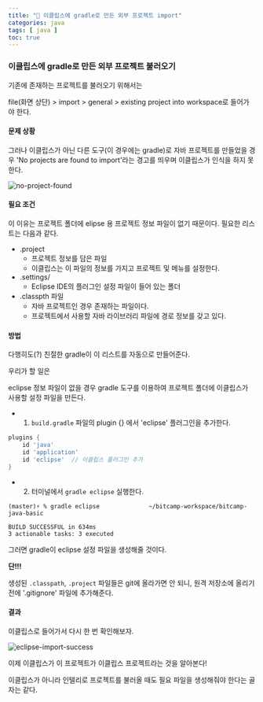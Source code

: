 ```yaml
---
title: "🍵 이클립스에 gradle로 만든 외부 프로젝트 import"
categories: java
tags: [ java ]
toc: true
---
```


### 이클립스에 gradle로 만든 외부 프로젝트 불러오기

기존에 존재하는 프로젝트를 불러오기 위해서는

file(화면 상단) > import > general > existing project into workspace로 들어가야 한다.

#### 문제 상황

그러나 이클립스가 아닌 다른 도구(이 경우에는 gradle)로 자바 프로젝트를 만들었을 경우 'No projects are found to import'라는 경고를 띄우며 이클립스가 인식을 하지 못한다.

![no-project-found](https://user-images.githubusercontent.com/50407047/88126527-a8aff880-cc0c-11ea-8ef1-677e2aecb7eb.png)

#### 필요 조건

이 이유는 프로젝트 폴더에 elipse 용 프로젝트 정보 파일이 없기 때문이다. 필요한 리스트는 다음과 같다.
- .project
  - 프로젝트 정보를 담은 파일
  - 이클립스는 이 파일의 정보를 가지고 프로젝트 및 메뉴를 설정한다.
- .settings/
  - Eclipse IDE의 플러그인 설정 파일이 들어 있는 폴더
- .classpth 파일
  - 자바 프로젝트인 경우 존재하는 파일이다.
  - 프로젝트에서 사용할 자바 라이브러리 파일에 경로 정보를 갖고 있다.


#### 방법

다행히도(?) 친절한 gradle이 이 리스트를 자동으로 만들어준다.

우리가 할 일은

eclipse 정보 파일이 없을 경우 gradle 도구를 이용하여 프로젝트 폴더에 이클립스가 사용할 설정 파일을 만든다.
- 1) `build.gradle` 파일의 plugin {} 에서 'eclipse' 플러그인을 추가한다.

```gradle
plugins {
    id 'java'
    id 'application'
    id 'eclipse'  // 이클립스 플러그인 추가
}
```

- 2) 터미널에서 `gradle eclipse` 실행한다.

```
(master)⚡ % gradle eclipse              ~/bitcamp-workspace/bitcamp-java-basic

BUILD SUCCESSFUL in 634ms
3 actionable tasks: 3 executed
```

그러면 gradle이 eclipse 설정 파일을 생성해줄 것이다.

**단!!!**

생성된 `.classpath`, `.project` 파일들은 git에 올라가면 안 되니, 원격 저장소에 올리기 전에 '.gitignore' 파일에 추가해준다.

#### 결과

이클립스로 들어가서 다시 한 번 확인해보자.

![eclipse-import-success](https://user-images.githubusercontent.com/50407047/88126525-a8176200-cc0c-11ea-8204-0b89a716ab78.png)

이제 이클립스가 이 프로젝트가 이클립스 프로젝트라는 것을 알아본다!

이클립스가 아니라 인텔리로 프로젝트를 불러올 때도 필요 파일을 생성해줘야 한다는 골자는 같다.
